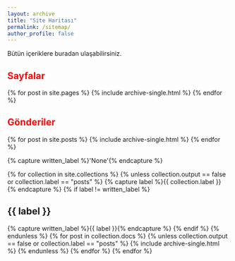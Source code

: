 ```yaml
---
layout: archive
title: "Site Haritası"
permalink: /sitemap/
author_profile: false
---
```


Bütün içeriklere buradan ulaşabilirsiniz.

<font color="red"><h2>Sayfalar</h2></font>
{% for post in site.pages %}
  {% include archive-single.html %}
{% endfor %}

<font color="red"><h2>Gönderiler</h2></font>
{% for post in site.posts %}
  {% include archive-single.html %}
{% endfor %}

{% capture written_label %}'None'{% endcapture %}

{% for collection in site.collections %}
{% unless collection.output == false or collection.label == "posts" %}
  {% capture label %}{{ collection.label }}{% endcapture %}
  {% if label != written_label %}
  <h2>{{ label }}</h2>
  {% capture written_label %}{{ label }}{% endcapture %}
  {% endif %}
{% endunless %}
{% for post in collection.docs %}
  {% unless collection.output == false or collection.label == "posts" %}
  {% include archive-single.html %}
  {% endunless %}
{% endfor %}
{% endfor %}
